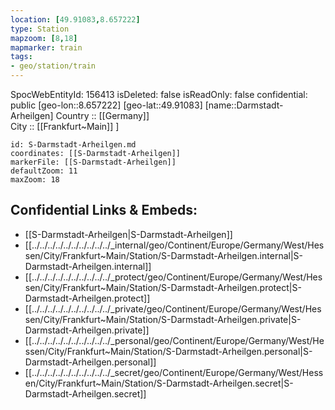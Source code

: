 ```yaml
---
location: [49.91083,8.657222] 
type: Station 
mapzoom: [8,18] 
mapmarker: train 
tags:
- geo/station/train
---
```

SpocWebEntityId: 156413
isDeleted: false
isReadOnly: false
confidential: public
[geo-lon::8.657222] 
[geo-lat::49.91083] 
[name::Darmstadt-Arheilgen] 
Country :: [[Germany]]  
City :: [[Frankfurt~Main]] ] 


```leaflet
id: S-Darmstadt-Arheilgen.md
coordinates: [[S-Darmstadt-Arheilgen]] 
markerFile: [[S-Darmstadt-Arheilgen]] 
defaultZoom: 11 
maxZoom: 18
```


## Confidential Links & Embeds: 
- [[S-Darmstadt-Arheilgen|S-Darmstadt-Arheilgen]] 
- [[../../../../../../../../../../_internal/geo/Continent/Europe/Germany/West/Hessen/City/Frankfurt~Main/Station/S-Darmstadt-Arheilgen.internal|S-Darmstadt-Arheilgen.internal]] 
- [[../../../../../../../../../../_protect/geo/Continent/Europe/Germany/West/Hessen/City/Frankfurt~Main/Station/S-Darmstadt-Arheilgen.protect|S-Darmstadt-Arheilgen.protect]] 
- [[../../../../../../../../../../_private/geo/Continent/Europe/Germany/West/Hessen/City/Frankfurt~Main/Station/S-Darmstadt-Arheilgen.private|S-Darmstadt-Arheilgen.private]] 
- [[../../../../../../../../../../_personal/geo/Continent/Europe/Germany/West/Hessen/City/Frankfurt~Main/Station/S-Darmstadt-Arheilgen.personal|S-Darmstadt-Arheilgen.personal]] 
- [[../../../../../../../../../../_secret/geo/Continent/Europe/Germany/West/Hessen/City/Frankfurt~Main/Station/S-Darmstadt-Arheilgen.secret|S-Darmstadt-Arheilgen.secret]] 
